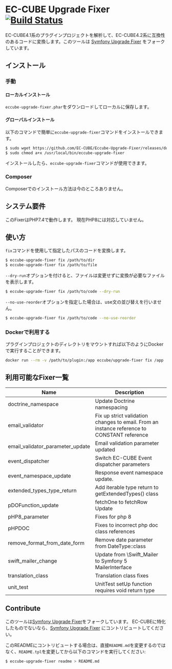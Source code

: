 # EC-CUBE Upgrade Fixer [![Build Status](https://travis-ci.org/EC-CUBE/Eccube-Upgrade-Fixer.svg)](https://travis-ci.org/EC-CUBE/Eccube-Upgrade-Fixer)

EC-CUBE4.1系のプラグインプロジェクトを解析して、EC-CUBE4.2系に互換性のあるコードに変換します。このツールは [Symfony Upgrade Fixer](https://github.com/umpirsky/Symfony-Upgrade-Fixer) をフォークしています。

## インストール

### 手動

#### ローカルインストール

``eccube-upgrade-fixer.phar``をダウンロードしてローカルに保存します。

#### グローバルインストール

以下のコマンドで簡単に``eccube-upgrade-fixer``コマンドをインストールできます。

```bash
$ sudo wget https://github.com/EC-CUBE/Eccube-Upgrade-Fixer/releases/download/v0.1.5-eccube-3.1.0-alpha/eccube-upgrade-fixer.phar -O /usr/local/bin/eccube-upgrade-fixer
$ sudo chmod a+x /usr/local/bin/eccube-upgrade-fixer
```
インストールしたら、``eccube-upgrade-fixer``コマンドが使用できます。

### Composer

Composerでのインストール方法は今のところありません。

## システム要件

このFixerはPHP7.4で動作します。
現在PHP8には対応していません。

## 使い方

``fix``コマンドを使用して指定したパスのコードを変換します。

```bash
$ eccube-upgrade-fixer fix /path/to/dir
$ eccube-upgrade-fixer fix /path/to/file
```

``--dry-run``オプションを付けると、ファイルは変更せずに変換が必要なファイルを表示します。

```bash
$ eccube-upgrade-fixer fix /path/to/code --dry-run
```

``--no-use-reorder``オプションを指定した場合は、use文の並び替えを行いません。

```bash
$ eccube-upgrade-fixer fix /path/to/code --no-use-reorder
```

### Dockerで利用する

プラグインプロジェクトのディレクトリをマウントすれば以下のようにDockerで実行することができます。

```bash
docker run --rm -v /path/to/plugin:/app eccube/upgrade-fixer fix /app
```


## 利用可能なFixer一覧

| Name  | Description |
| ----  | ----------- |
| doctrine_namespace | Update Doctrine namespacing |
| email_validator | Fix up strict validation changes to email. From an instance reference to CONSTANT reference |
| email_validator_parameter_update | Email validation parameter updated |
| event_dispatcher | Switch EC-CUBE Event dispatcher parameters |
| event_namespace_update | Response event namespace update. |
| extended_types_type_return | Add iterable type return to getExtendedTypes() class |
| pDOFunction_update | fetchOne to fetchRow Update |
| pHP8_parameter | Fixes for php 8 |
| pHPDOC | Fixes to incorrect php doc class references |
| remove_format_from_date_form | Remove date parameter from DateType::class |
| swift_mailer_change | Update from \Swift_Mailer to Symfony 5 MailerInterface |
| translation_class | Translation class fixes |
| unit_test | UnitTest setUp function requires void return type |


## Contribute

このツールは[Symfony Upgrade Fixer](https://github.com/umpirsky/Symfony-Upgrade-Fixer)をフォークしています。
EC-CUBEに特化したものでないなら、[Symfony Upgrade Fixer](https://github.com/umpirsky/Symfony-Upgrade-Fixer) にコントリビュートしてください。

このREADMEにコントリビュートする場合は、直接`README.md`を変更するのではなく、`README.tpl`を変更してから以下のコマンドを実行してください:
```bash
$ eccube-upgrade-fixer readme > README.md
```

